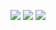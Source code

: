 <a href="https://github.com/roddy-g/python-project-lvl2/workflows/lint/badge.svg"><img src="https://github.com/roddy-g/python-project-lvl2/workflows/lint/badge.svg" /></a>
<a href="https://codeclimate.com/github/roddy-g/python-project-lvl2/maintainability"><img src="https://api.codeclimate.com/v1/badges/a964856ea18f5600db88/maintainability" /></a>
<a href="https://codeclimate.com/github/roddy-g/python-project-lvl2/test_coverage"><img src="https://api.codeclimate.com/v1/badges/a964856ea18f5600db88/test_coverage" /></a>
